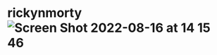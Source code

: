 # rickynmorty![Screen Shot 2022-08-16 at 14 15 46](https://user-images.githubusercontent.com/18534260/184939432-794d2ea3-dde8-419c-b144-c08baade38a3.png)
